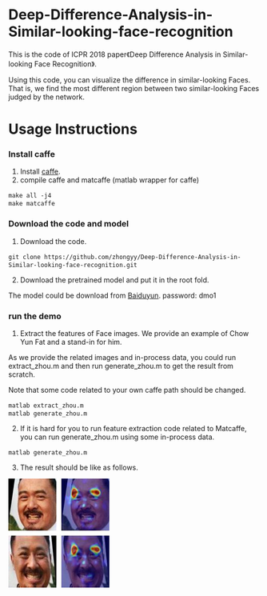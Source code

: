 # Deep-Difference-Analysis-in-Similar-looking-face-recognition
This is the code of ICPR 2018 paper《Deep Difference Analysis in Similar-looking Face Recognition》.

Using this code, you can visualize the difference in similar-looking Faces. 
That is, we find the most different region between two similar-looking Faces judged by the network.   

# Usage Instructions
### Install caffe
1. Install [caffe](https://github.com/BVLC/caffe).
2. compile caffe and matcaffe (matlab wrapper for caffe)
```
make all -j4
make matcaffe
```
### Download the code and model
1. Download the code. 
```
git clone https://github.com/zhongyy/Deep-Difference-Analysis-in-Similar-looking-face-recognition.git
```
2. Download the pretrained model and put it in the root fold. 

The model could be download from [Baiduyun](https://pan.baidu.com/s/19FHYCmDCAKjgNmJVMOvJgA). password: dmo1 

### run the demo
1. Extract the features of Face images. We provide an example of Chow Yun Fat and a stand-in for him.

As we provide the related images and in-process data, you could run extract_zhou.m and then run generate_zhou.m to get the result from scratch. 

Note that some code related to your own caffe path should be changed. 
```
matlab extract_zhou.m
matlab generate_zhou.m
```
2. If it is hard for you to run feature extraction code related to Matcaffe, you can run generate_zhou.m using some in-process data. 
```
matlab generate_zhou.m
```
3. The result should be like as follows.

![Image of zhou](https://github.com/zhongyy/Deep-Difference-Analysis-in-Similar-looking-face-recognition/blob/master/zhou.jpg)

